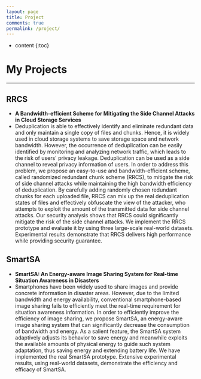 ```yaml
---
layout: page
title: Project
comments: true
permalink: /project/
---
```


* content
{:toc}


# My Projects
---

## RRCS 

* **A Bandwidth-efficient Scheme for Mitigating the Side Channel Attacks in Cloud Storage Services**
* Deduplication is able to effectively identify and eliminate redundant data and only maintain a single copy of files and chunks. Hence, it is widely used in cloud storage systems to save storage space and network bandwidth. However, the occurrence of deduplication can be easily identified by monitoring and analyzing network traffic, which leads to the risk of users' privacy leakage. Deduplication can be used as a side channel to reveal privacy information of users. In order to address this problem, we propose an easy-to-use and bandwidth-efficient scheme, called randomized redundant chunk scheme (RRCS), to mitigate the risk of side channel attacks while maintaining the high bandwidth efficiency of deduplication. By carefully adding randomly chosen redundant chunks for each uploaded file, RRCS can mix up the real deduplication states of files and effectively obfuscate the view of the attacker, who attempts to exploit the amount of the transmitted data for side channel attacks. Our security analysis shows that RRCS could significantly mitigate the risk of the side channel attacks. We implement the RRCS prototype and evaluate it by using three large-scale real-world datasets. Experimental results demonstrate that RRCS delivers high performance while providing security guarantee.
 

## SmartSA
* **SmartSA: An Energy-aware Image Sharing System for Real-time Situation Awareness in Disasters**
* Smartphones have been widely used to share images and provide concrete information in disaster areas. However, due to the limited bandwidth and energy availability, conventional smartphone-based image sharing fails to efficiently meet the real-time requirement for situation awareness information. In order to efficiently improve the efficiency of image sharing, we propose SmartSA, an energy-aware image sharing system that can significantly decrease the consumption of bandwidth and energy.
As a salient feature, the SmartSA system adaptively adjusts its behavior to save energy and meanwhile exploits the available amounts of physical energy to guide such system adaptation, thus saving energy and extending battery life. We have implemented the real SmartSA prototype. Extensive experimental results, using real-world datasets, demonstrate the efficiency and efficacy of SmartSA. 



